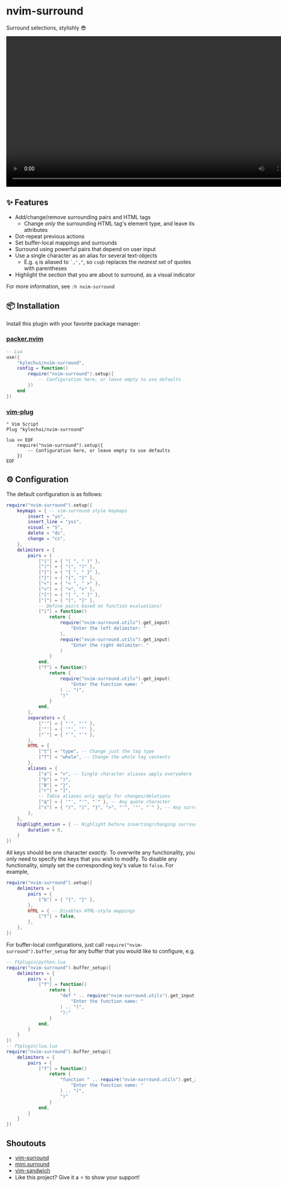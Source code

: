 # nvim-surround

Surround selections, stylishly :sunglasses:

<div align="center">
  <video src="https://user-images.githubusercontent.com/48545987/178091618-f477b51d-d366-4de2-84a8-cbf4f72928e3.mp4" type="video/mp4" width="800">
</div>

## :sparkles: Features

* Add/change/remove surrounding pairs and HTML tags
  * Change *only* the surrounding HTML tag's element type, and leave its
    attributes
* Dot-repeat previous actions
* Set buffer-local mappings and surrounds
* Surround using powerful pairs that depend on user input
* Use a single character as an alias for several text-objects
  * E.g. `q` is aliased to <code>\`,',"</code>, so <code>csqb</code> replaces
    the *nearest* set of quotes with parentheses
* Highlight the section that you are about to surround, as a visual indicator

For more information, see `:h nvim-surround`

## :package: Installation

Install this plugin with your favorite package manager:

### [packer.nvim](https://github.com/wbthomason/packer.nvim)

```lua
-- Lua
use({
    "kylechui/nvim-surround",
    config = function()
        require("nvim-surround").setup({
            -- Configuration here, or leave empty to use defaults
        })
    end
})
```

### [vim-plug](https://github.com/junegunn/vim-plug)

```vim
" Vim Script
Plug "kylechui/nvim-surround"

lua << EOF
    require("nvim-surround").setup({
        -- Configuration here, or leave empty to use defaults
    })
EOF
```

## :gear: Configuration

The default configuration is as follows:

```lua
require("nvim-surround").setup({
    keymaps = { -- vim-surround style keymaps
        insert = "ys",
        insert_line = "yss",
        visual = "S",
        delete = "ds",
        change = "cs",
    },
    delimiters = {
        pairs = {
            ["("] = { "( ", " )" },
            [")"] = { "(", ")" },
            ["{"] = { "{ ", " }" },
            ["}"] = { "{", "}" },
            ["<"] = { "< ", " >" },
            [">"] = { "<", ">" },
            ["["] = { "[ ", " ]" },
            ["]"] = { "[", "]" },
            -- Define pairs based on function evaluations!
            ["i"] = function()
                return {
                    require("nvim-surround.utils").get_input(
                        "Enter the left delimiter: "
                    ),
                    require("nvim-surround.utils").get_input(
                        "Enter the right delimiter: "
                    )
                }
            end,
            ["f"] = function()
                return {
                    require("nvim-surround.utils").get_input(
                        "Enter the function name: "
                    ) .. "(",
                    ")"
                }
            end,
        },
        separators = {
            ["'"] = { "'", "'" },
            ['"'] = { '"', '"' },
            ["`"] = { "`", "`" },
        },
        HTML = {
            ["t"] = "type", -- Change just the tag type
            ["T"] = "whole", -- Change the whole tag contents
        },
        aliases = {
            ["a"] = ">", -- Single character aliases apply everywhere
            ["b"] = ")",
            ["B"] = "}",
            ["r"] = "]",
            -- Table aliases only apply for changes/deletions
            ["q"] = { '"', "'", "`" }, -- Any quote character
            ["s"] = { ")", "]", "}", ">", "'", '"', "`" }, -- Any surrounding delimiter
        },
    },
    highlight_motion = { -- Highlight before inserting/changing surrounds
        duration = 0,
    }
})
```

All keys should be one character *exactly*. To overwrite any functionality, you
only need to specify the keys that you wish to modify. To disable any
functionality, simply set the corresponding key's value to `false`. For example,

```lua
require("nvim-surround").setup({
    delimiters = {
        pairs = {
            ["b"] = { "{", "}" },
        },
        HTML = { -- Disables HTML-style mappings
            ["t"] = false,
        },
    },
})
```

For buffer-local configurations, just call
`require("nvim-surround").buffer_setup` for any buffer that you would like to
configure, e.g.

```lua
-- ftplugin/python.lua
require("nvim-surround").buffer_setup({
    delimiters = {
        pairs = {
            ["f"] = function()
                return {
                    "def " .. require("nvim-surround.utils").get_input(
                        "Enter the function name: "
                    ) .. "(",
                    "):"
                }
            end,
        }
    }
})
-- ftplugin/lua.lua
require("nvim-surround").buffer_setup({
    delimiters = {
        pairs = {
            ["f"] = function()
                return {
                    "function " .. require("nvim-surround.utils").get_input(
                        "Enter the function name: "
                    ) .. "(",
                    ")"
                }
            end,
        }
    }
})
```

## Shoutouts

* [vim-surround](https://github.com/tpope/vim-surround)
* [mini.surround](https://github.com/echasnovski/mini.nvim#minisurround)
* [vim-sandwich](https://github.com/machakann/vim-sandwich)
* Like this project? Give it a :star: to show your support!
